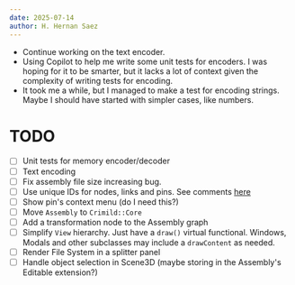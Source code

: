 ```yaml
---
date: 2025-07-14
author: H. Hernan Saez
---
```


- Continue working on the text encoder.
- Using Copilot to help me write some unit tests for encoders. I was hoping for it to be smarter, but it lacks a lot of context given the complexity of writing tests for encoding.
- It took me a while, but I managed to make a test for encoding strings. Maybe I should have started with simpler cases, like numbers.

# TODO
- [ ] Unit tests for memory encoder/decoder
- [ ] Text encoding
- [ ] Fix assembly file size increasing bug.
- [ ] Use unique IDs for nodes, links and pins. See comments [here](./20250701_hhsaez.md)
- [ ] Show pin's context menu (do I need this?)
- [ ] Move `Assembly` to `Crimild::Core`
- [ ] Add a transformation node to the Assembly graph
- [ ] Simplify `View` hierarchy. Just have a `draw()` virtual functional. Windows, Modals and other subclasses may include a `drawContent` as needed.
- [ ] Render File System in a splitter panel
- [ ] Handle object selection in Scene3D (maybe storing in the Assembly's Editable extension?)
